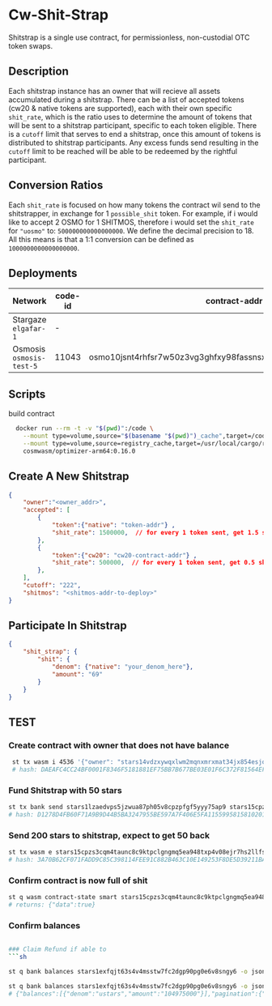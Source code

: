 # Cw-Shit-Strap

Shitstrap is a single use contract, for permissionless, non-custodial OTC token swaps. 

## Description 
Each shitstrap instance has an owner that will recieve all assets accumulated during a shitstrap. There can be a list of accepted tokens (cw20 & native tokens are supported), each with their own specific `shit_rate`, which is the ratio uses to determine the amount of tokens that will be sent to a shitstrap participant, specific to each token eligible. There is a `cutoff` limit that serves to end a shitstrap, once this amount of tokens is distributed to shitstrap participants. Any excess funds send resulting in the `cutoff` limit to be reached will be able to be redeemed by the rightful participant. 

## Conversion Ratios  
Each `shit_rate` is focused on how many tokens the contract wil send to the shitstrapper, in exchange for 1 `possible_shit` token. For example, if i would like to accept 2 OSMO for 1 SHITMOS, therefore i would set the `shit_rate` for `"uosmo"` to: `500000000000000000`. We  define the decimal precision to 18. All this means is that a 1:1 conversion can be defined as `1000000000000000000`.
## Deployments 

Network | code-id | contract-addr ||
--- | --- | --- | --- | 
Stargaze `elgafar-1` | - | 
Osmosis `osmosis-test-5` | 11043 | osmo10jsnt4rhfsr7w50z3vg3ghfxy98fassnsxnmdypfuvnzzhscsegqsf9432


## Scripts
build contract
```sh
  docker run --rm -t -v "$(pwd)":/code \
    --mount type=volume,source="$(basename "$(pwd)")_cache",target=/code/target \
    --mount type=volume,source=registry_cache,target=/usr/local/cargo/registry \
    cosmwasm/optimizer-arm64:0.16.0
```

## Create A New Shitstrap
```json
{
    "owner":"<owner_addr>",
    "accepted": [
        {
            "token":{"native": "token-addr"} , 
            "shit_rate": 1500000,  // for every 1 token sent, get 1.5 shitmos
        },
        {
            "token":{"cw20": "cw20-contract-addr"} , 
            "shit_rate": 500000,  // for every 1 token sent, get 0.5 shitmos
        },
    ],
    "cutoff": "222",
    "shitmos": "<shitmos-addr-to-deploy>"
}
```

## Participate In Shitstrap
```json
{
    "shit_strap": {
        "shit": {
            "denom": {"native": "your_denom_here"},
            "amount": "69"
        }
    }
}
```

## TEST
<!-- {
    "owner":"osmo1wrxvkvnu9fvucyaa9sxyecapgl7qft6kqmn8ft",
    "accepted": [
        {
            "token":{"native": "factory/osmo1vpudlpnuqwlpuc2q9yptjssp46snvf2twu3t2s/shitstrap2"} , 
            "shit_rate": "30000000",
        },
        {
            "token":{"native": "factory/osmo1vpudlpnuqwlpuc2q9yptjssp46snvf2twu3t2s/shitstrap3"} , 
            "shit_rate": "710000",  
        },
    {
            "token":{"native": "factory/osmo1vpudlpnuqwlpuc2q9yptjssp46snvf2twu3t2s/shitstrap4"} , 
            "shit_rate": "1000000",  
        },
    ],
    "cutoff": "500000000000",
    "shitmos": "factory/osmo1vpudlpnuqwlpuc2q9yptjssp46snvf2twu3t2s/shitstrap"
} -->

### Create contract with owner that does not have balance 
```sh
 st tx wasm i 4536 '{"owner": "stars14vdzxywqxlwm2mqnxmrxmat34jx854esjq4zqm","accepted":[{"token":{"native": "ustars"}, "shit_rate": "0500000"}],"cutoff":"100","shitmos":"ustars"}' --from test1 --gas auto --gas-adjustment 1.3 --fees 50000ustars --no-admin --label="test shitmos" --chain-id elgafar-1
 # hash: DAEAFC4CC24BF0001F8346F5181881EF75BB7B677BE03E01F6C372F81564EF6A
```

### Fund Shitstrap with 50 stars
```sh
st tx bank send stars1lzaedvps5jzwua87ph05v8cpzpfgf5yyy75ap9 stars15cpzs3cqm4taunc8c9ktpclgngmq5ea948txp4v08ejr7hs2llfss2qm6l  51000000ustars --from test1 --gas auto --gas-adjustment 1.3 --fees 1000ustars --chain-id elgafar-1
# hash: D1278D4FB60F71A9B9D44B5BA3247955BE597A7F406E5FA11559958158102017
```

### Send 200 stars to shitstrap, expect to get 50 back
```sh
st tx wasm e stars15cpzs3cqm4taunc8c9ktpclgngmq5ea948txp4v08ejr7hs2llfss2qm6l '{"shit_strap":{"shit":{"denom":{"native":"ustars"},"amount":"200000000"}}}' --amount 200000000ustars --from test5 --gas auto --gas-adjustment 1.3 --fees 25000ustars   --chain-id elgafar-1 
# hash: 3A70B62CF071FADD9C85C398114FEE91C882B463C10E149253F8DE5D39211BA8
```

### Confirm contract is now full of shit
```sh
st q wasm contract-state smart stars15cpzs3cqm4taunc8c9ktpclgngmq5ea948txp4v08ejr7hs2llfss2qm6l '{"full_of_shit":{}}' -o json
# returns: {"data":true}
```

### Confirm balances
```sh 

### Claim Refund if able to 
```sh

st q bank balances stars1exfqjt63s4v4msstw7fc2dgp90pg0e6v8sngy6 -o json # owner

st q bank balances stars1exfqjt63s4v4msstw7fc2dgp90pg0e6v8sngy6 -o json # shit strapper
# {"balances":[{"denom":"ustars","amount":"104975000"}],"pagination":{"next_key":null,"total":"0"}}
```